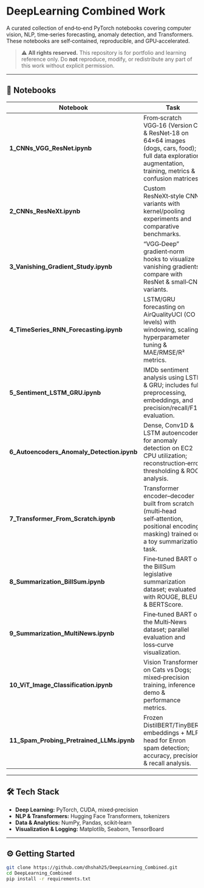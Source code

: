 # DeepLearning Combined Work

A curated collection of end‑to‑end PyTorch notebooks covering computer vision, NLP, time‑series forecasting, anomaly detection, and Transformers. These notebooks are self‑contained, reproducible, and GPU‑accelerated.

> ⚠️ **All rights reserved.** This repository is for portfolio and learning reference only. Do **not** reproduce, modify, or redistribute any part of this work without explicit permission.

---

## 📂 Notebooks

| Notebook                                | Task                                                                                   |
|-----------------------------------------|----------------------------------------------------------------------------------------|
| **1_CNNs_VGG_ResNet.ipynb**             | From‑scratch VGG‑16 (Version C) & ResNet‑18 on 64×64 images (dogs, cars, food); full data exploration, augmentation, training, metrics & confusion matrices. |
| **2_CNNs_ResNeXt.ipynb**                | Custom ResNeXt‑style CNN variants with kernel/pooling experiments and comparative benchmarks.     |
| **3_Vanishing_Gradient_Study.ipynb**    | “VGG‑Deep” gradient‑norm hooks to visualize vanishing gradients; compare with ResNet & small‑CNN variants. |
| **4_TimeSeries_RNN_Forecasting.ipynb**  | LSTM/GRU forecasting on AirQualityUCI (CO levels) with windowing, scaling, hyperparameter tuning & MAE/RMSE/R² metrics. |
| **5_Sentiment_LSTM_GRU.ipynb**          | IMDb sentiment analysis using LSTM & GRU; includes full preprocessing, embeddings, and precision/recall/F1 evaluation. |
| **6_Autoencoders_Anomaly_Detection.ipynb** | Dense, Conv1D & LSTM autoencoders for anomaly detection on EC2 CPU utilization; reconstruction‑error thresholding & ROC analysis. |
| **7_Transformer_From_Scratch.ipynb**    | Transformer encoder–decoder built from scratch (multi‑head self‑attention, positional encoding, masking) trained on a toy summarization task. |
| **8_Summarization_BillSum.ipynb**       | Fine‑tuned BART on the BillSum legislative summarization dataset; evaluated with ROUGE, BLEU & BERTScore. |
| **9_Summarization_MultiNews.ipynb**     | Fine‑tuned BART on the Multi‑News dataset; parallel evaluation and loss‑curve visualization.       |
| **10_ViT_Image_Classification.ipynb**   | Vision Transformer on Cats vs Dogs; mixed‑precision training, inference demo & performance metrics. |
| **11_Spam_Probing_Pretrained_LLMs.ipynb** | Frozen DistilBERT/TinyBERT embeddings + MLP head for Enron spam detection; accuracy, precision & recall analysis. |

---

## 🛠️ Tech Stack

- **Deep Learning:** PyTorch, CUDA, mixed‑precision  
- **NLP & Transformers:** Hugging Face Transformers, tokenizers  
- **Data & Analytics:** NumPy, Pandas, scikit‑learn  
- **Visualization & Logging:** Matplotlib, Seaborn, TensorBoard  

---

## ⚙️ Getting Started

```bash
git clone https://github.com/dhshah25/DeepLearning_Combined.git
cd DeepLearning_Combined
pip install -r requirements.txt
